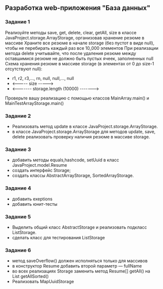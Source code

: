 ## Разработка web-приложения "База данных"

### Задание 1

Реализуйте методы save, get, delete, clear, getAll, size в классе JavaProject.storage.ArrayStorage, организовав хранение резюме в массиве
Храните все резюме в начале storage (без пустот в виде null), чтобы не перебирать каждый раз все 10_000 элементов
При реализации метода delete учитывайте, что после удаления резюме между оставшимися резюме не должно быть пустых ячеек, заполненных null
Схема хранения резюме в массиве storage (в элементах от 0 до size-1 отсутствуют null):

- r1, r2, r3,..., rn, null, null,..., null
- <----- size ----->
- <------- storage.length (10000) ------->

Проверьте вашу реализацию с помощью классов MainArray.main() и MainTestArrayStorage.main()


### Задание 2

- Реализовать метод update в классе JavaProject.storage.ArrayStorage.
- в классе JavaProject.storage.ArrayStorage для методов update, save, delete реализовать проверку наличия резюме в  массиве storage.


### Задание 3
- добавить методы equals,hashcode, setUuid в класс JavaProject.model.Resume
- создать интерфейс Storage;
- создать классы AbstractArrayStorage, SortedArrayStorage.

### Задание 4
- добавить exeptions
- добавить юнит-тесты

### Задание 5
 - Выделить общий класс AbstractStorage и реализовать подкласс ListStorage. 
 - сделать класс для тестирования ListStorage

### Задание 6
 - метод saveOverflow() должен исполняться только для массивов
 - в конструктор Resume добавить второй параметр — fullName
 - во всех реализациях Storage заменить метод Resume[] getAll() на List<Resume> getAllSorted()
 - Реализовать MapUuidStorage